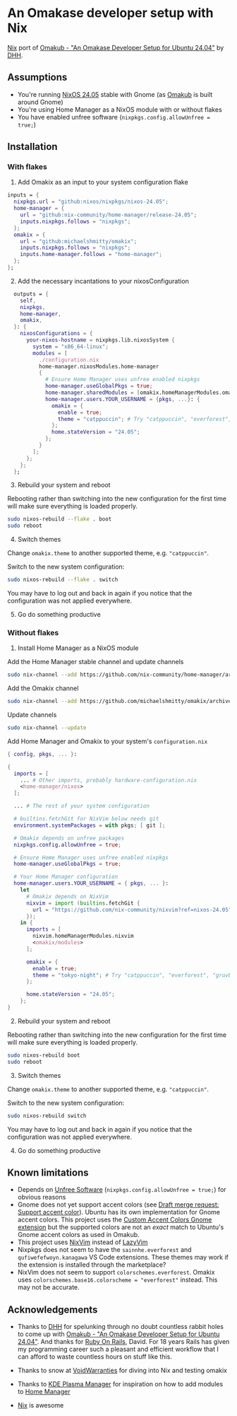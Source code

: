 # An Omakase developer setup with Nix

[Nix](https://nixos.org/) port of [Omakub - "An Omakase Developer Setup for Ubuntu 24.04"](https://omakub.org/) by [DHH](https://dhh.dk/).

## Assumptions

- You're running [NixOS 24.05](https://nixos.org/download/) stable with Gnome (as [Omakub](https://omakub.org) is built around Gnome)
- You're using Home Manager as a NixOS module with or without flakes
- You have enabled unfree software (`nixpkgs.config.allowUnfree = true;`)

## Installation

### With flakes

1. Add Omakix as an input to your system configuration flake

```nix
inputs = {
  nixpkgs.url = "github:nixos/nixpkgs/nixos-24.05";
  home-manager = {
    url = "github:nix-community/home-manager/release-24.05";
    inputs.nixpkgs.follows = "nixpkgs";
  };
  omakix = {
    url = "github:michaelshmitty/omakix";
    inputs.nixpkgs.follows = "nixpkgs";
    inputs.home-manager.follows = "home-manager";
  };
};
```

2. Add the necessary incantations to your nixosConfiguration

```nix
  outputs = {
    self,
    nixpkgs,
    home-manager,
    omakix,
  }: {
    nixosConfigurations = {
      your-nixos-hostname = nixpkgs.lib.nixosSystem {
        system = "x86_64-linux";
        modules = [
          ./configuration.nix
          home-manager.nixosModules.home-manager
          {
            # Ensure Home Manager uses unfree enabled nixpkgs
            home-manager.useGlobalPkgs = true;
            home-manager.sharedModules = [omakix.homeManagerModules.omakix];
            home-manager.users.YOUR_USERNAME = {pkgs, ...}: {
              omakix = {
                enable = true;
                theme = "catppuccin"; # Try "catppuccin", "everforest", "gruvbox", "kanagawa", "nord" or "rose-pine" instead
              };
              home.stateVersion = "24.05";
            };
          }
        ];
      };
    };
  };
```

3. Rebuild your system and reboot

Rebooting rather than switching into the new configuration for the first time will make sure everything is loaded properly.

```sh
sudo nixos-rebuild --flake . boot
sudo reboot
```

4. Switch themes

Change `omakix.theme` to another supported theme, e.g. `"catppuccin"`.

Switch to the new system configuration:

```sh
sudo nixos-rebuild --flake . switch
```

You may have to log out and back in again if you notice that the configuration was not applied everywhere.

5. Go do something productive

### Without flakes

1. Install Home Manager as a NixOS module

Add the Home Manager stable channel and update channels

```sh
sudo nix-channel --add https://github.com/nix-community/home-manager/archive/release-24.05.tar.gz home-manager
```

Add the Omakix channel

```sh
sudo nix-channel --add https://github.com/michaelshmitty/omakix/archive/master.tar.gz omakix
```

Update channels

```sh
sudo nix-channel --update
```

Add Home Manager and Omakix to your system's `configuration.nix`

```nix
{ config, pkgs, ... }:

{
  imports = [
    ... # Other imports, probably hardware-configuration.nix
    <home-manager/nixos>
  ];

  ... # The rest of your system configuration

  # builtins.fetchGit for NixVim below needs git
  environment.systemPackages = with pkgs; [ git ];

  # Omakix depends on unfree packages
  nixpkgs.config.allowUnfree = true;

  # Ensure Home Manager uses unfree enabled nixpkgs
  home-manager.useGlobalPkgs = true;

  # Your Home Manager configuration
  home-manager.users.YOUR_USERNAME = { pkgs, ... }:
    let
      # Omakix depends on NixVim
      nixvim = import (builtins.fetchGit {
        url = "https://github.com/nix-community/nixvim?ref=nixos-24.05";
      });
    in {
      imports = [
        nixvim.homeManagerModules.nixvim
        <omakix/modules>
      ];

      omakix = {
        enable = true;
        theme = "tokyo-night"; # Try "catppuccin", "everforest", "gruvbox", "kanagawa", "nord" or "rose-pine" instead
      };

      home.stateVersion = "24.05";
    };
}
```

2. Rebuild your system and reboot

Rebooting rather than switching into the new configuration for the first time will make sure everything is loaded properly.

```sh
sudo nixos-rebuild boot
sudo reboot
```

3. Switch themes

Change `omakix.theme` to another supported theme, e.g. `"catppuccin"`.

Switch to the new system configuration:

```sh
sudo nixos-rebuild switch
```

You may have to log out and back in again if you notice that the configuration was not applied everywhere.

4. Go do something productive

## Known limitations

- Depends on [Unfree Software](https://wiki.nixos.org/wiki/Unfree_Software) (`nixpkgs.config.allowUnfree = true;`) for obvious reasons
- Gnome does not yet support accent colors (see [Draft merge request: Support accent color](https://gitlab.gnome.org/GNOME/gnome-shell/-/merge_requests/2715)). Ubuntu has its own implementation for Gnome accent colors. This project uses the [Custom Accent Colors Gnome extension](https://extensions.gnome.org/extension/5547/custom-accent-colors/) but the supported colors are not an _exact_ match to Ubuntu's Gnome accent colors as used in Omakub.
- This project uses [NixVim](https://github.com/nix-community/nixvim) instead of [LazyVim](https://www.lazyvim.org/)
- Nixpkgs does not seem to have the `sainnhe.everforest` and `qufiwefefwoyn.kanagawa` VS Code extensions. These themes may work if the extension is installed through the marketplace?
- NixVim does not seem to support `colorschemes.everforest`. Omakix uses `colorschemes.base16.colorscheme = "everforest"` instead. This may not be accurate.

## Acknowledgements

- Thanks to [DHH](https://dhh.dk/) for spelunking through no doubt countless rabbit holes to come up with [Omakub - "An Omakase Developer Setup for Ubuntu 24.04"](https://omakub.org/). And thanks for [Ruby On Rails](https://rubyonrails.org/), David. For 18 years Rails has given my programming career such a pleasant and efficient workflow that I can afford to waste countless hours on stuff like this.

- Thanks to snow at [VoidWarranties](https://we.voidwarranties.be/) for diving into Nix and testing omakix

- Thanks to [KDE Plasma Manager](https://github.com/pjones/plasma-manager) for inspiration on how to add modules to [Home Manager](https://github.com/nix-community/home-manager)

- [Nix](https://nixos.org/) is awesome

